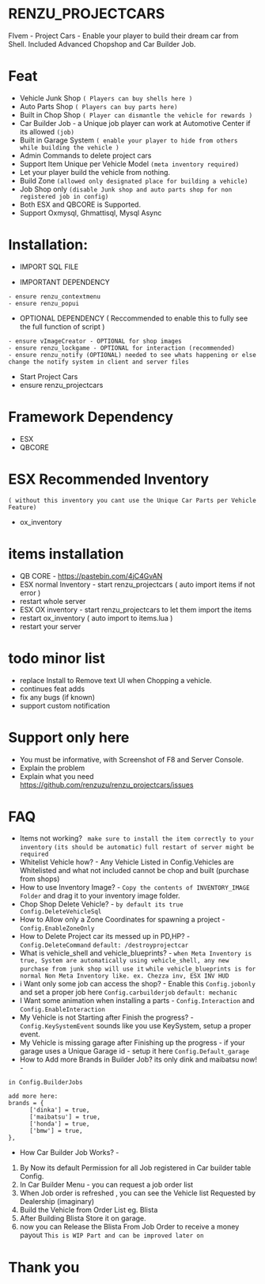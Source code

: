 # RENZU_PROJECTCARS
FIvem - Project Cars - Enable your player to build their dream car from Shell. Included Advanced Chopshop and Car Builder Job.

# Feat
- Vehicle Junk Shop `( Players can buy shells here )`
- Auto Parts Shop `( Players can buy parts here)`
- Built in Chop Shop `( Player can dismantle the vehicle for rewards )`
- Car Builder Job - a Unique job player can work at Automotive Center if its allowed  `(job)`
- Built in Garage System `( enable your player to hide from others while building the vehicle )`
- Admin Commands to delete project cars
- Support Item Unique per Vehicle Model `(meta inventory required)`
- Let your player build the vehicle from nothing.
- Build Zone `(allowed only designated place for building a vehicle)`
- Job Shop only `(disable Junk shop and auto parts shop for non registered job in config)`
- Both ESX and QBCORE is Supported.
- Support Oxmysql, Ghmattisql, Mysql Async



# Installation:
- IMPORT SQL FILE

- IMPORTANT DEPENDENCY
```
- ensure renzu_contextmenu
- ensure renzu_popui
```
- OPTIONAL DEPENDENCY ( Reccommended to enable this to fully see the full function of script )
```
- ensure vImageCreator - OPTIONAL for shop images
- ensure renzu_lockgame - OPTIONAL for interaction (recommended)
- ensure renzu_notify (OPTIONAL) needed to see whats happening or else change the notify system in client and server files
```
- Start Project Cars
- ensure renzu_projectcars

# Framework Dependency 
- ESX
- QBCORE
# ESX Recommended Inventory 
`( without this inventory you cant use the Unique Car Parts per Vehicle Feature)`
- ox_inventory

# items installation
- QB CORE - https://pastebin.com/4jC4GvAN
- ESX normal Inventory - start renzu_projectcars ( auto import items if not error )
- restart whole server
- ESX OX inventory - start renzu_projectcars to let them import the items
- restart ox_inventory ( auto import to items.lua )
- restart your server

# todo minor list
- replace Install to Remove text UI when Chopping a vehicle.
- continues feat adds
- fix any bugs (if known)
- support custom notification

# Support only here
- You must be informative, with Screenshot of F8 and Server Console.
- Explain the problem
- Explain what you need
https://github.com/renzuzu/renzu_projectcars/issues

# FAQ
- Items not working? ` make sure to install the item correctly to your inventory` `(its should be automatic)` `full restart of server might be required`
- Whitelist Vehicle how? - Any Vehicle Listed in Config.Vehicles are Whitelisted and what not included cannot be chop and built (purchase from shops)
- How to use Inventory Image? - `Copy the contents of INVENTORY_IMAGE Folder` and drag it to your inventory image folder.
- Chop Shop Delete Vehicle? - `by default its true Config.DeleteVehicleSql`
- How to Allow only a Zone Coordinates for spawning a project - `Config.EnableZoneOnly`
- How to Delete Project car its messed up in PD,HP? - `Config.DeleteCommand` `default: /destroyprojectcar`
- What is vehicle_shell and vehicle_blueprints? - `when Meta Inventory is true, System are automatically using vehicle_shell, any new purchase from junk shop will use it` `while vehicle_blueprints is for normal Non Meta Inventory like. ex. Chezza inv, ESX INV HUD`
- i Want only some job can access the shop? - Enable this `Config.jobonly` and set a proper job here `Config.carbuilderjob` `default: mechanic`
- I Want some animation when installing a parts - `Config.Interaction` and `Config.EnableInteraction`
- My Vehicle is not Starting after Finish the progress? - `Config.KeySystemEvent` sounds like you use KeySystem, setup a proper event.
- My Vehicle is missing garage after Finishing up the progress - if your garage uses a Unique Garage id - setup it here `Config.Default_garage`
- How to Add more Brands in Builder Job? its only dink and maibatsu now! - 
```
in Config.BuilderJobs

add more here:
brands = {
      ['dinka'] = true,
      ['maibatsu'] = true,
      ['honda'] = true,
      ['bmw'] = true,
},
```
- How Car Builder Job Works? - 
1. By Now its default Permission for all Job registered in Car builder table Config.
2. In Car Builder Menu - you can request a job order list
3. When Job order is refreshed , you can see the Vehicle list Requested by Dealership (imaginary)
4. Build the Vehicle from Order List eg. Blista
5. After Building Blista Store it on garage.
6. now you can Release the Blista From Job Order to receive a money payout
` This is WIP Part and can be improved later on `

# Thank you
